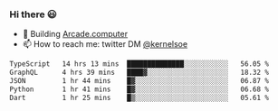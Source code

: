 ### Hi there 😃

- 🔨 Building [Arcade.computer](https://arcade.computer)
- 📫 How to reach me: twitter DM [@kernelsoe](https://twitter.com/kernelsoe)

<!--START_SECTION:waka-->

```txt
TypeScript   14 hrs 13 mins  ██████████████░░░░░░░░░░░   56.05 %
GraphQL      4 hrs 39 mins   ████▓░░░░░░░░░░░░░░░░░░░░   18.32 %
JSON         1 hr 44 mins    █▓░░░░░░░░░░░░░░░░░░░░░░░   06.87 %
Python       1 hr 41 mins    █▓░░░░░░░░░░░░░░░░░░░░░░░   06.68 %
Dart         1 hr 25 mins    █▒░░░░░░░░░░░░░░░░░░░░░░░   05.61 %
```

<!--END_SECTION:waka-->
